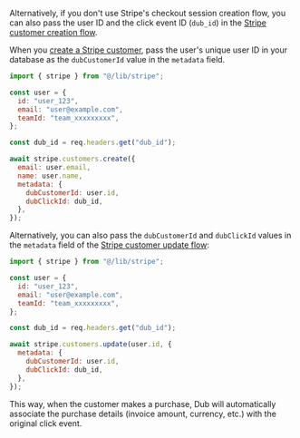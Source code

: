 Alternatively, if you don't use Stripe's checkout session creation flow, you can also pass the user ID and the click event ID (`dub_id`) in the [Stripe customer creation flow](https://docs.stripe.com/api/customers/create).

When you [create a Stripe customer](https://docs.stripe.com/api/customers/create), pass the user's unique user ID in your database as the `dubCustomerId` value in the `metadata` field.

```javascript
import { stripe } from "@/lib/stripe";

const user = {
  id: "user_123",
  email: "user@example.com",
  teamId: "team_xxxxxxxxx",
};

const dub_id = req.headers.get("dub_id");

await stripe.customers.create({
  email: user.email,
  name: user.name,
  metadata: {
    dubCustomerId: user.id,
    dubClickId: dub_id,
  },
});
```

Alternatively, you can also pass the `dubCustomerId` and `dubClickId` values in the `metadata` field of the [Stripe customer update flow](https://docs.stripe.com/api/customers/update):

```javascript
import { stripe } from "@/lib/stripe";

const user = {
  id: "user_123",
  email: "user@example.com",
  teamId: "team_xxxxxxxxx",
};

const dub_id = req.headers.get("dub_id");

await stripe.customers.update(user.id, {
  metadata: {
    dubCustomerId: user.id,
    dubClickId: dub_id,
  },
});
```

This way, when the customer makes a purchase, Dub will automatically associate the purchase details (invoice amount, currency, etc.) with the original click event.
